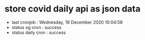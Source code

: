 # store covid daily api as json data

- last cronjob : Wednesday, 16 December 2020 10:04:58
- status og cron : success
- status daily cron : success
      
      